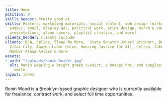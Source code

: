 ```yaml
---
title: Home
position: 0
skills_header: Pretty good at
skills: Posters, marketing materials, social content, web design (marketing and landing
  pages), email, display ads, political work, print design, merch & company swag,
  presentations, album covers, playlist creation, and more!
clients_header: Clients include
clients: DSA, Splice, Sleep No More,  State Senator Jabari Brisport, Design for Progress,
  Vital City, Amazon Labor Union, Housing Justice for All, Celtra, Jukely, City Council
  Member Alexa Avilés & more
assets:
- path: "/uploads/ronin-header.jpg"
  alt: Ronin wearing a bright green t-shirt, a bucket hat, and sunglasses with a big
    smile.
layout: index
---
```


Ronin Wood is a Brooklyn-based graphic designer who is currently available for freelance, contract work, and select full time opportunities.

